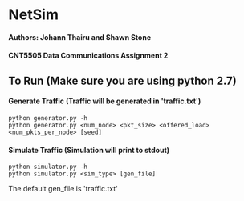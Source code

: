 # NetSim
#### Authors: Johann Thairu and Shawn Stone
#### CNT5505 Data Communications Assignment 2
## To Run (Make sure you are using python 2.7)

#### Generate Traffic (Traffic will be generated in 'traffic.txt')
```
python generator.py -h
python generator.py <num_node> <pkt_size> <offered_load> <num_pkts_per_node> [seed]
```
#### Simulate Traffic (Simulation will print to stdout)
```
python simulator.py -h
python simulator.py <sim_type> [gen_file]
```
The default gen_file is 'traffic.txt'
